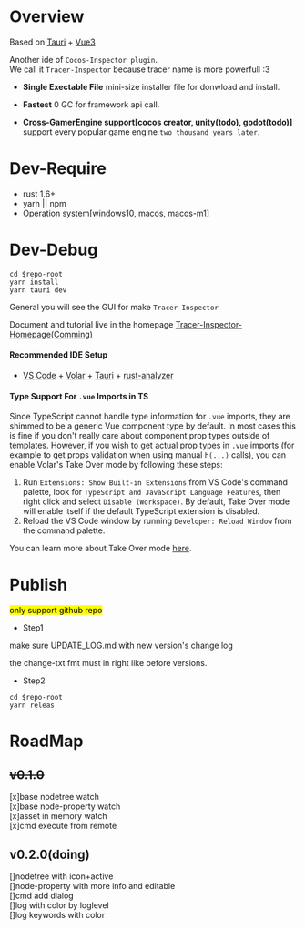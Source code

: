 # Overview

Based on [Tauri](https://marketplace.visualstudio.com/items?itemName=tauri-apps.tauri-vscode) + [Vue3](https://vuejs.org/)

Another ide of `Cocos-Inspector plugin`.\
We call it `Tracer-Inspector` because tracer name is more powerfull  :3

* **Single Exectable File** mini-size installer file for donwload and install.

* **Fastest** 0 GC for framework api call.

* **Cross-GamerEngine support[cocos creator, unity(todo), godot(todo)]** support every popular game engine `two thousand years later`. 


# Dev-Require 

* rust 1.6+
* yarn || npm 
* Operation system[windows10, macos, macos-m1]

# Dev-Debug 

```shell
cd $repo-root 
yarn install
yarn tauri dev
```
General you will see the GUI for make `Tracer-Inspector`

Document and tutorial live in the homepage [Tracer-Inspector-Homepage(Comming)](https://picboo.ink/)


#### Recommended IDE Setup

- [VS Code](https://code.visualstudio.com/) + [Volar](https://marketplace.visualstudio.com/items?itemName=Vue.volar) + [Tauri](https://marketplace.visualstudio.com/items?itemName=tauri-apps.tauri-vscode) + [rust-analyzer](https://marketplace.visualstudio.com/items?itemName=rust-lang.rust-analyzer)

#### Type Support For `.vue` Imports in TS

Since TypeScript cannot handle type information for `.vue` imports, they are shimmed to be a generic Vue component type by default. In most cases this is fine if you don't really care about component prop types outside of templates. However, if you wish to get actual prop types in `.vue` imports (for example to get props validation when using manual `h(...)` calls), you can enable Volar's Take Over mode by following these steps:

1. Run `Extensions: Show Built-in Extensions` from VS Code's command palette, look for `TypeScript and JavaScript Language Features`, then right click and select `Disable (Workspace)`. By default, Take Over mode will enable itself if the default TypeScript extension is disabled.
2. Reload the VS Code window by running `Developer: Reload Window` from the command palette.

You can learn more about Take Over mode [here](https://github.com/johnsoncodehk/volar/discussions/471).

# Publish
<mark> only support github  repo

* Step1 

make sure UPDATE_LOG.md with new version's change log

the change-txt fmt must in right like before versions.

* Step2
```shell
cd $repo-root 
yarn releas
```

# RoadMap 
## ~~v0.1.0~~
[x]base nodetree watch\
[x]base node-property watch\
[x]asset in memory watch\
[x]cmd execute from remote

## v0.2.0(doing)

[]nodetree with icon+active\
[]node-property with more info and editable\
[]cmd add dialog\
[]log with color by loglevel\
[]log keywords with color